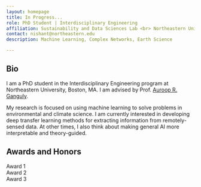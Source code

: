 ```yaml
---
layout: homepage
title: In Progress...
role: PhD Student | Interdisciplinary Engineering
affiliation: Sustainability and Data Sciences Lab <br> Northeastern University <br> Boston, MA, US
contact: nishant@northeastern.edu
description: Machine Learning, Complex Networks, Earth Science

---
```

## Bio

I am a PhD student in the Interdisciplinary Engineering program at Northeastern University, Boston, MA. I am advised by Prof. [Auroop R. Ganguly](https://coe.northeastern.edu/people/ganguly-auroop/).

My research is focused on using machine learning to solve problems in environmental and climate science. I am currently interested in developing deep transfer learning methods for extracting information from remotely-sensed data. At other times, I also think about making general AI more interpretable and theory-guided.


## Awards and Honors

Award 1\
Award 2\
Award 3
